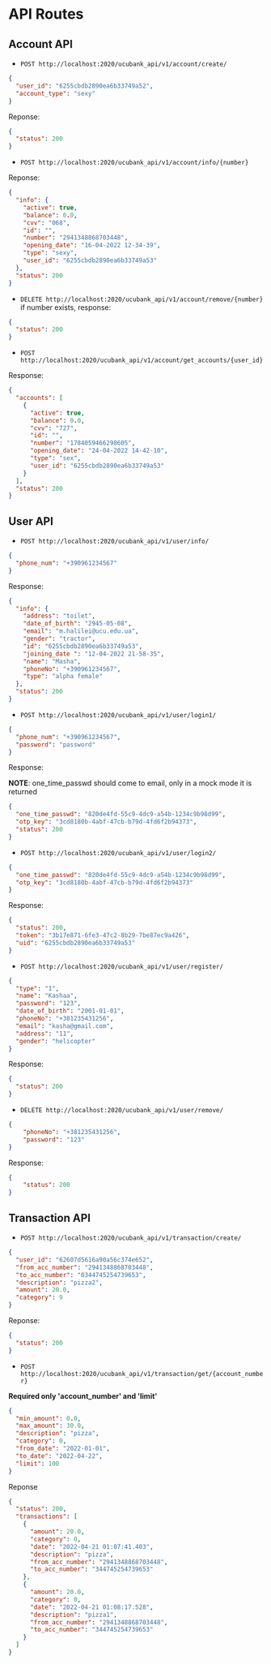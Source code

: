 # API Routes

## Account API

- `POST http://localhost:2020/ucubank_api/v1/account/create/`

```json
{
  "user_id": "6255cbdb2890ea6b33749a52",
  "account_type": "sexy"
}
```

Reponse:

```json
{
  "status": 200
}
```

- `POST http://localhost:2020/ucubank_api/v1/account/info/{number}`

Reponse:

```json
{
  "info": {
    "active": true,
    "balance": 0.0,
    "cvv": "068",
    "id": "",
    "number": "2941348868703448",
    "opening_date": "16-04-2022 12-34-39",
    "type": "sexy",
    "user_id": "6255cbdb2890ea6b33749a53"
  },
  "status": 200
}
```


- `DELETE http://localhost:2020/ucubank_api/v1/account/remove/{number}`
  if number exists, response:

```json
{
  "status": 200
}
```

- `POST http://localhost:2020/ucubank_api/v1/account/get_accounts/{user_id}`

Response: 

```json
{
  "accounts": [
    {
      "active": true,
      "balance": 0.0,
      "cvv": "727",
      "id": "",
      "number": "1784059466298605",
      "opening_date": "24-04-2022 14-42-10",
      "type": "sex",
      "user_id": "6255cbdb2890ea6b33749a53"
    }
  ],
  "status": 200
}
```
## User API

- `POST http://localhost:2020/ucubank_api/v1/user/info/`

```json
{
  "phone_num": "+390961234567"
}
```

Response:

```json
{
  "info": {
    "address": "toilet",
    "date_of_birth": "2945-05-08",
    "email": "m.halilei@ucu.edu.ua",
    "gender": "tractor",
    "id": "6255cbdb2890ea6b33749a53",
    "joining_date ": "12-04-2022 21-58-35",
    "name": "Masha",
    "phoneNo": "+390961234567",
    "type": "alpha female"
  },
  "status": 200
}
```
- `POST http://localhost:2020/ucubank_api/v1/user/login1/`

```json
{
  "phone_num": "+390961234567",
  "password": "password"
}
```

Response:

**NOTE**: one_time_passwd should come to email, only in a mock mode it is returned
```json
{
  "one_time_passwd": "820de4fd-55c9-4dc9-a54b-1234c9b98d99",
  "otp_key": "3cd8180b-4abf-47cb-b79d-4fd6f2b94373",
  "status": 200
}
```

- `POST http://localhost:2020/ucubank_api/v1/user/login2/`

```json
{
  "one_time_passwd": "820de4fd-55c9-4dc9-a54b-1234c9b98d99",
  "otp_key": "3cd8180b-4abf-47cb-b79d-4fd6f2b94373"
}
```

Response:

```json
{
  "status": 200,
  "token": "3b17e871-6fe3-47c2-8b29-7be87ec9a426",
  "uid": "6255cbdb2890ea6b33749a53"
}
```

- `POST http://localhost:2020/ucubank_api/v1/user/register/`

```json
{
  "type": "1",
  "name": "Kashaa",
  "password": "123",
  "date_of_birth": "2001-01-01",
  "phoneNo": "+381235431256",
  "email": "kasha@gmail.com",
  "address": "11",
  "gender": "helicopter"
}
```

Response:

```json
{
  "status": 200
}
```

- `DELETE http://localhost:2020/ucubank_api/v1/user/remove/`
```json
{
    "phoneNo": "+381235431256",
    "password": "123"
}
```

Response: 

```json
{
    "status": 200
}
```

## Transaction API

- `POST http://localhost:2020/ucubank_api/v1/transaction/create/`

```json
{
  "user_id": "62607d5616a90a56c374e652",
  "from_acc_number": "2941348868703448",
  "to_acc_number": "0344745254739653",
  "description": "pizza2",
  "amount": 20.0,
  "category": 9
}
```

Reponse:

```json
{
  "status": 200
}
```

- `POST http://localhost:2020/ucubank_api/v1/transaction/get/{account_number}`
  
**Required only 'account_number' and 'limit'**

```json
{
  "min_amount": 0.0,
  "max_amount": 30.0,
  "description": "pizza",
  "category": 0,
  "from_date": "2022-01-01",
  "to_date": "2022-04-22",
  "limit": 100
}
```

Reponse

```json
{
  "status": 200,
  "transactions": [
    {
      "amount": 20.0,
      "category": 0,
      "date": "2022-04-21 01:07:41.403",
      "description": "pizza",
      "from_acc_number": "2941348868703448",
      "to_acc_number": "344745254739653"
    },
    {
      "amount": 20.0,
      "category": 0,
      "date": "2022-04-21 01:08:17.528",
      "description": "pizza1",
      "from_acc_number": "2941348868703448",
      "to_acc_number": "344745254739653"
    }
  ]
}
```